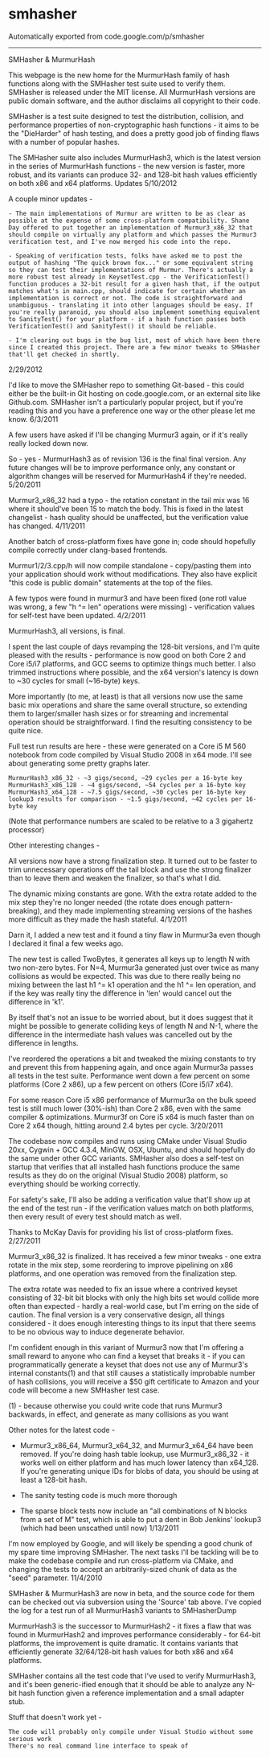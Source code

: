 # smhasher
Automatically exported from code.google.com/p/smhasher

------------------------------------------------------------
SMHasher & MurmurHash

This webpage is the new home for the MurmurHash family of hash functions along with the SMHasher test suite used to verify them. SMHasher is released under the MIT license. All MurmurHash versions are public domain software, and the author disclaims all copyright to their code.

SMHasher is a test suite designed to test the distribution, collision, and performance properties of non-cryptographic hash functions - it aims to be the "DieHarder" of hash testing, and does a pretty good job of finding flaws with a number of popular hashes.

The SMHasher suite also includes MurmurHash3, which is the latest version in the series of MurmurHash functions - the new version is faster, more robust, and its variants can produce 32- and 128-bit hash values efficiently on both x86 and x64 platforms.
Updates
5/10/2012

A couple minor updates -

    - The main implementations of Murmur are written to be as clear as possible at the expense of some cross-platform compatibility. Shane Day offered to put together an implementation of Murmur3_x86_32 that should compile on virtually any platform and which passes the Murmur3 verification test, and I've now merged his code into the repo. 

    - Speaking of verification tests, folks have asked me to post the output of hashing "The quick brown fox..." or some equivalent string so they can test their implementations of Murmur. There's actually a more robust test already in KeysetTest.cpp - the VerificationTest() function produces a 32-bit result for a given hash that, if the output matches what's in main.cpp, should indicate for certain whether an implementation is correct or not. The code is straightforward and unambiguous - translating it into other languages should be easy. If you're really paranoid, you should also implement something equivalent to SanityTest() for your platform - if a hash function passes both VerificationTest() and SanityTest() it should be reliable. 

    - I'm clearing out bugs in the bug list, most of which have been there since I created this project. There are a few minor tweaks to SMHasher that'll get checked in shortly. 

2/29/2012

I'd like to move the SMHasher repo to something Git-based - this could either be the built-in Git hosting on code.google.com, or an external site like Github.com. SMHasher isn't a particularly popular project, but if you're reading this and you have a preference one way or the other please let me know.
6/3/2011

A few users have asked if I'll be changing Murmur3 again, or if it's really really locked down now.

So - yes - MurmurHash3 as of revision 136 is the final final version. Any future changes will be to improve performance only, any constant or algorithm changes will be reserved for MurmurHash4 if they're needed.
5/20/2011

Murmur3_x86_32 had a typo - the rotation constant in the tail mix was 16 where it should've been 15 to match the body. This is fixed in the latest changelist - hash quality should be unaffected, but the verification value has changed.
4/11/2011

Another batch of cross-platform fixes have gone in; code should hopefully compile correctly under clang-based frontends.

Murmur1/2/3.cpp/h will now compile standalone - copy/pasting them into your application should work without modifications. They also have explicit "this code is public domain" statements at the top of the files.

A few typos were found in murmur3 and have been fixed (one rotl value was wrong, a few "h ^= len" operations were missing) - verification values for self-test have been updated.
4/2/2011

MurmurHash3, all versions, is final.

I spent the last couple of days revamping the 128-bit versions, and I'm quite pleased with the results - performance is now good on both Core 2 and Core i5/i7 platforms, and GCC seems to optimize things much better. I also trimmed instructions where possible, and the x64 version's latency is down to ~30 cycles for small (~16-byte) keys.

More importantly (to me, at least) is that all versions now use the same basic mix operations and share the same overall structure, so extending them to larger/smaller hash sizes or for streaming and incremental operation should be straightforward. I find the resulting consistency to be quite nice.

Full test run results are here - these were generated on a Core i5 M 560 notebook from code compiled by Visual Studio 2008 in x64 mode. I'll see about generating some pretty graphs later.

    MurmurHash3_x86_32 - ~3 gigs/second, ~29 cycles per a 16-byte key
    MurmurHash3_x86_128 - ~4 gigs/second, ~54 cycles per a 16-byte key
    MurmurHash3_x64_128 - ~7.5 gigs/second, ~30 cycles per 16-byte key
    lookup3 results for comparison - ~1.5 gigs/second, ~42 cycles per 16-byte key 

(Note that performance numbers are scaled to be relative to a 3 gigahertz processor)

Other interesting changes -

All versions now have a strong finalization step. It turned out to be faster to trim unnecessary operations off the tail block and use the strong finalizer than to leave them and weaken the finalizer, so that's what I did.

The dynamic mixing constants are gone. With the extra rotate added to the mix step they're no longer needed (the rotate does enough pattern-breaking), and they made implementing streaming versions of the hashes more difficult as they made the hash stateful.
4/1/2011

Darn it, I added a new test and it found a tiny flaw in Murmur3a even though I declared it final a few weeks ago.

The new test is called TwoBytes, it generates all keys up to length N with two non-zero bytes. For N=4, Murmur3a generated just over twice as many collisions as would be expected. This was due to there really being no mixing between the last h1 ^= k1 operation and the h1 ^= len operation, and if the key was really tiny the difference in 'len' would cancel out the difference in 'k1'.

By itself that's not an issue to be worried about, but it does suggest that it might be possible to generate colliding keys of length N and N-1, where the difference in the intermediate hash values was cancelled out by the difference in lengths.

I've reordered the operations a bit and tweaked the mixing constants to try and prevent this from happening again, and once again Murmur3a passes all tests in the test suite. Performance went down a few percent on some platforms (Core 2 x86), up a few percent on others (Core i5/i7 x64).

For some reason Core i5 x86 performance of Murmur3a on the bulk speed test is still much lower (30%-ish) than Core 2 x86, even with the same compiler & optimizations. Murmur3f on Core i5 x64 is much faster than on Core 2 x64 though, hitting around 2.4 bytes per cycle.
3/20/2011

The codebase now compiles and runs using CMake under Visual Studio 20xx, Cygwin + GCC 4.3.4, MinGW, OSX, Ubuntu, and should hopefully do the same under other GCC variants. SMHasher also does a self-test on startup that verifies that all installed hash functions produce the same results as they do on the original (Visual Studio 2008) platform, so everything should be working correctly.

For safety's sake, I'll also be adding a verification value that'll show up at the end of the test run - if the verification values match on both platforms, then every result of every test should match as well.

Thanks to McKay Davis for providing his list of cross-platform fixes.
2/27/2011

Murmur3_x86_32 is finalized. It has received a few minor tweaks - one extra rotate in the mix step, some reordering to improve pipelining on x86 platforms, and one operation was removed from the finalization step.

The extra rotate was needed to fix an issue where a contrived keyset consisting of 32-bit bit blocks with only the high bits set would collide more often than expected - hardly a real-world case, but I'm erring on the side of caution. The final version is a very conservative design, all things considered - it does enough interesting things to its input that there seems to be no obvious way to induce degenerate behavior.

I'm confident enough in this variant of Murmur3 now that I'm offering a small reward to anyone who can find a keyset that breaks it - if you can programmatically generate a keyset that does not use any of Murmur3's internal constants(1) and that still causes a statistically improbable number of hash collisions, you will receive a $50 gift certificate to Amazon and your code will become a new SMHasher test case.

(1) - because otherwise you could write code that runs Murmur3 backwards, in effect, and generate as many collisions as you want

Other notes for the latest code -

- Murmur3_x86_64, Murmur3_x64_32, and Murmur3_x64_64 have been removed. If you're doing hash table lookup, use Murmur3_x86_32 - it works well on either platform and has much lower latency than x64_128. If you're generating unique IDs for blobs of data, you should be using at least a 128-bit hash.

- The sanity testing code is much more thorough

- The sparse block tests now include an "all combinations of N blocks from a set of M" test, which is able to put a dent in Bob Jenkins' lookup3 (which had been unscathed until now)
1/13/2011

I'm now employed by Google, and will likely be spending a good chunk of my spare time improving SMHasher. The next tasks I'll be tackling will be to make the codebase compile and run cross-platform via CMake, and changing the tests to accept an arbitrarily-sized chunk of data as the "seed" parameter.
11/4/2010

SMHasher & MurmurHash3 are now in beta, and the source code for them can be checked out via subversion using the 'Source' tab above. I've copied the log for a test run of all MurmurHash3 variants to SMHasherDump

MurmurHash3 is the successor to MurmurHash2 - it fixes a flaw that was found in MurmurHash2 and improves performance considerably - for 64-bit platforms, the improvement is quite dramatic. It contains variants that efficiently generate 32/64/128-bit hash values for both x86 and x64 platforms.

SMHasher contains all the test code that I've used to verify MurmurHash3, and it's been generic-ified enough that it should be able to analyze any N-bit hash function given a reference implementation and a small adapter stub.

Stuff that doesn't work yet -

    The code will probably only compile under Visual Studio without some serious work
    There's no real command line interface to speak of 
